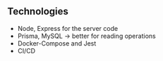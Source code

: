 ## Technologies

- Node, Express for the server code
- Prisma, MySQL -> better for reading operations
- Docker-Compose and Jest
- CI/CD
